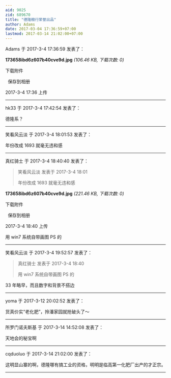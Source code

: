 ```yaml
---
aid: 9025
zid: 689670
title: "德隆粮行荣誉出品"
author: Adams
date: 2017-03-04 17:36:59+07:00
lastmod: 2017-03-14 21:02:00+07:00
---
```


Adams 于 2017-3-4 17:36:59 发表了：

**173658ibd6z607b40cve9d.jpg** _(106.46 KB, 下载次数: 0)_

下载附件

&nbsp;
保存到相册

2017-3-4 17:36 上传

---

hk33 于 2017-3-4 17:42:54 发表了：

德隆系？

---

笑看风云淡 于 2017-3-4 18:01:53 发表了：

年份改成 1693 就毫无违和感

---

真红骑士 于 2017-3-4 18:40:40 发表了：

> 笑看风云淡 发表于 2017-3-4 18:01
>
> 年份改成 1693 就毫无违和感

**173658ibd6z607b40cve9d.jpg** _(221.46 KB, 下载次数: 0)_

下载附件

&nbsp;
保存到相册

2017-3-4 18:40 上传

用 win7 系统自带画图 PS 的

---

笑看风云淡 于 2017-3-4 19:52:57 发表了：

> 真红骑士 发表于 2017-3-4 18:40
>
> 用 win7 系统自带画图 PS 的

33 年略早，而且数字和背景不搭边

---

yoma 于 2017-3-12 20:02:52 发表了：

货真价实“老化肥”，拎潘家园就抢破头了～

---

所罗门诺夫斯基 于 2017-3-14 14:52:08 发表了：

天地会的秘宝啊

---

cqduoluo 于 2017-3-14 21:02:00 发表了：

这明显山寨的啊，德隆哪有搞工业的资格，明明是临高第一化肥厂出产的才正宗。

---
